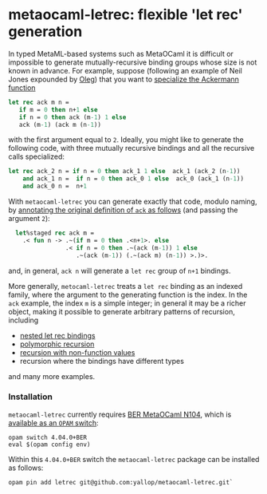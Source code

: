 # metaocaml-letrec: flexible 'let rec' generation

In typed MetaML-based systems such as MetaOCaml it is difficult or impossible to generate mutually-recursive binding groups whose size is not known in advance.  For example, suppose (following an example of Neil Jones expounded by [Oleg][oleg]) that you want to [specialize the Ackermann function][oleg-ltu-ackermann-comment]

```ocaml
let rec ack m n =
   if m = 0 then n+1 else
   if n = 0 then ack (m-1) 1 else
   ack (m-1) (ack m (n-1))
```

with the first argument equal to `2`.  Ideally, you might like to generate the following code, with three mutually recursive bindings and all the recursive calls specialized:

```ocaml
let rec ack_2 n = if n = 0 then ack_1 1 else  ack_1 (ack_2 (n-1))
    and ack_1 n =  if n = 0 then ack_0 1 else  ack_0 (ack_1 (n-1))
    and ack_0 n =  n+1
```

With `metaocaml-letrec` you can generate exactly that code, modulo naming, by [annotating the original definition of `ack` as follows](lib_test/ackermann.ml) (and passing the argument `2`):

```ocaml
  let%staged rec ack m =
    .< fun n -> .~(if m = 0 then .<n+1>. else
                .< if n = 0 then .~(ack (m-1)) 1 else
                   .~(ack (m-1)) (.~(ack m) (n-1)) >.)>.
```

and, in general, `ack n` will generate a `let rec` group of `n+1` bindings.

More generally, `metocaml-letrec` treats a `let rec` binding as an indexed family, where the argument to the generating function is the index.  In the `ack` example, the index `m` is a simple integer; in general it may be a richer object, making it possible to generate arbitrary patterns of recursion, including

* [nested let rec bindings](lib_test/nested.ml)
* [polymorphic recursion](lib_test/polymorphic.ml)
* [recursion with non-function values](lib_test/recursive_values.ml)
* recursion where the bindings have different types

and many more examples.

### Installation

`metaocaml-letrec` currently requires [BER MetaOCaml N104][ber-metaocaml], which is [available as an `OPAM` switch][metaocaml-switch]:

```
opam switch 4.04.0+BER
eval $(opam config env)
```

Within this `4.04.0+BER` switch the `metaocaml-letrec` package can be installed as follows:

```
opam pin add letrec git@github.com:yallop/metaocaml-letrec.git`
```


[oleg-ltu-ackermann-comment]: http://lambda-the-ultimate.org/node/4039#comment-61431
[oleg]: http://okmij.org/ftp/
[ber-metaocaml]: http://okmij.org/ftp/ML/MetaOCaml.html
[metaocaml-switch]: https://github.com/ocaml/opam-repository/tree/master/compilers/4.04.0/4.04.0%2BBER
